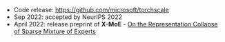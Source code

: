
- Code release: https://github.com/microsoft/torchscale
- Sep 2022: accepted by NeurIPS 2022
- April 2022: release preprint of **X-MoE** - [On the Representation Collapse of Sparse Mixture of Experts](https://arxiv.org/abs/2204.09179)
